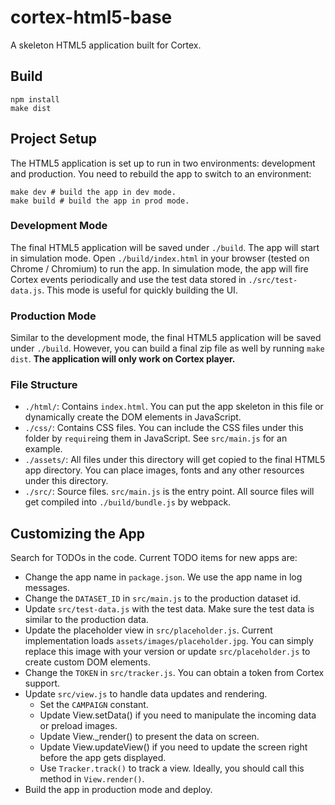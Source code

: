# cortex-html5-base

A skeleton HTML5 application built for Cortex.

## Build

```
npm install
make dist
```

## Project Setup
The HTML5 application is set up to run in two environments: development and production. You need to rebuild the app to switch
to an environment:
```
make dev # build the app in dev mode.
make build # build the app in prod mode.
```

### Development Mode
The final HTML5 application will be saved under `./build`. The app will start in simulation mode. Open `./build/index.html`
in your browser (tested on Chrome / Chromium) to run the app. In simulation mode, the app will fire Cortex events
periodically and use the test data stored in `./src/test-data.js`. This mode is useful for quickly building the UI.

### Production Mode
Similar to the development mode, the final HTML5 application will be saved under `./build`. However, you can build a final
zip file as well by running `make dist`. **The application will only work on Cortex player.**

### File Structure
- `./html/`: Contains `index.html`. You can put the app skeleton in this file or dynamically create the DOM elements in JavaScript.
- `./css/`: Contains CSS files. You can include the CSS files under this folder by `require`ing them in JavaScript. See `src/main.js` for an example. 
- `./assets/`: All files under this directory will get copied to the final HTML5 app directory. You can place images, fonts and any other resources under this directory.
- `./src/`: Source files. `src/main.js` is the entry point. All source files will get compiled into `./build/bundle.js` by webpack.

## Customizing the App
Search for TODOs in the code. Current TODO items for new apps are:
* Change the app name in `package.json`. We use the app name in log messages.
* Change the `DATASET_ID` in `src/main.js` to the production dataset id.
* Update `src/test-data.js` with the test data. Make sure the test data is similar to the production data.
* Update the placeholder view in `src/placeholder.js`. Current implementation loads `assets/images/placeholder.jpg`. You can simply replace this image with your version or update `src/placeholder.js` to create custom DOM elements.
* Change the `TOKEN` in `src/tracker.js`. You can obtain a token from Cortex support.
* Update `src/view.js` to handle data updates and rendering.
  * Set the `CAMPAIGN` constant.
  * Update View.setData() if you need to manipulate the incoming data or preload images.
  * Update View._render() to present the data on screen.
  * Update View.updateView() if you need to update the screen right before the app gets displayed.
  * Use `Tracker.track()` to track a view. Ideally, you should call this method in `View.render()`.
* Build the app in production mode and deploy.
